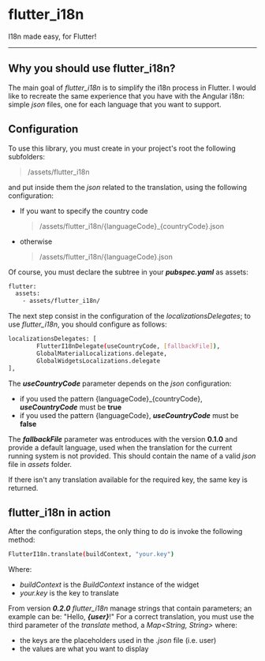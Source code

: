# flutter_i18n
I18n made easy, for Flutter!

------------------------------------------------



## Why you should use flutter_i18n?

The main goal of *flutter_i18n* is to simplify the i18n process in Flutter.
I would like to recreate the same experience that you have with the Angular i18n: simple *json* files, one for each language that you want to support.



## Configuration

To use this library, you must create in your project's root the following subfolders:

> /assets/flutter_i18n

and put inside them the *json* related to the translation, using the following configuration:

- If you want to specify the country code

    > /assets/flutter_i18n/{languageCode}_{countryCode}.json

- otherwise

    > /assets/flutter_i18n/{languageCode}.json

Of course, you must declare the subtree in your ***pubspec.yaml*** as assets:

```sh
flutter:
  assets:
    - assets/flutter_i18n/
```

The next step consist in the configuration of the *localizationsDelegates*; to use *flutter_i18n*, you should configure as follows:

```sh
localizationsDelegates: [
        FlutterI18nDelegate(useCountryCode, [fallbackFile]),
        GlobalMaterialLocalizations.delegate,
        GlobalWidgetsLocalizations.delegate
],
```

The ***useCountryCode*** parameter depends on the *json* configuration:
- if you used the pattern {languageCode}_{countryCode}, ***useCountryCode*** must be **true**
- if you used the pattern {languageCode}, ***useCountryCode*** must be **false**

The ***fallbackFile*** parameter was entroduces with the version **0.1.0** and provide a default language, used when the translation for the current running system is not provided. This should contain the name of a valid *json* file in *assets* folder.

If there isn't any translation available for the required key, the same key is returned.

## flutter_i18n in action

After the configuration steps, the only thing to do is invoke the following method:

```sh
FlutterI18n.translate(buildContext, "your.key")
```

Where:
- *buildContext* is the *BuildContext* instance of the widget
- *your.key* is the key to translate

From version ***0.2.0*** *flutter_i18n* manage strings that contain parameters; an example can be: "Hello, ***{user}***!"
For a correct translation, you must use the third parameter of the *translate* method, a *Map<String, String>* where:
- the keys are the placeholders used in the *.json* file (i.e. user)
- the values are what you want to display